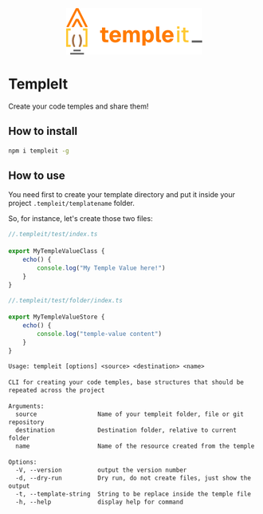 <center>
<img src="docs/temple-it.png" />
</center>

# TempleIt

Create your code temples and share them!

## How to install

```bash
npm i templeit -g
```

## How to use

You need first to create your template directory and put it inside your project `.templeit/templatename` folder.

So, for instance, let's create those two files:

```js
//.templeit/test/index.ts

export MyTempleValueClass {
    echo() {
        console.log("My Temple Value here!")
    }
}
```

```js
//.templeit/test/folder/index.ts

export MyTempleValueStore {
    echo() {
        console.log("temple-value content")
    }
}
```

```
Usage: templeit [options] <source> <destination> <name>

CLI for creating your code temples, base structures that should be repeated across the project

Arguments:
  source                 Name of your templeit folder, file or git repository
  destination            Destination folder, relative to current folder
  name                   Name of the resource created from the temple

Options:
  -V, --version          output the version number
  -d, --dry-run          Dry run, do not create files, just show the output
  -t, --template-string  String to be replace inside the temple file
  -h, --help             display help for command
```
